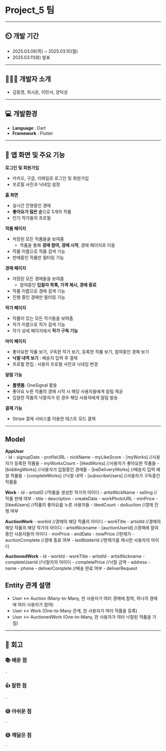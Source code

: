 # Project_5 팀
---

## ⏲️ 개발 기간 
- 2025.03.06(목) ~ 2025.03.10(월)
- 2025.03.11(화) 발표
---  
## 🧑‍🤝‍🧑 개발자 소개 
- 김동영, 최시온, 이민서, 양덕성
---
## 💻 개발환경
- **Language** : Dart
- **Framework** : Flutter

---
## 📌 앱 화면 및 주요 기능
**로그인 및 회원가입**
- 카카오, 구글, 이메일로 로그인 및 회원가입
- 프로필 사진과 닉네임 설정

**홈 화면**
- 실시간 진행중인 경매
- **좋아요가 많은 순**으로 5개의 작품
- 인기 작가들의 프로필
 
**작품 페이지**
- 저장된 모든 작품들을 보여줌
    - 작품을 통해 **경매 참여, 경매 시작**, 경매 페이지로 이동
- 작품 이름으로 작품 검색 기능
- 판매중인 작품만 필터링 기능
 
**경매 페이지**
- 저장된 모든 경매들을 보여줌
    - 참여중인 **입찰자 목록, 가격 제시, 경매 종료**
- 작품 이름으로 경매 검색 기능
- 진행 중인 경매만 필터링 기능

**작가 페이지**
- 작품이 있는 모든 작가들을 보여줌
- 작가 이름으로 작가 검색 기능
- 작가 상세 페이지에서 **작가 구독 기능**

**마이 페이지**
- 좋아요한 작품 보기, 구독한 작가 보기, 등록한 작품 보기, 참여중인 경매 보기
- **낙찰 내역 보기** : 배송지 입력 후 결제
- 프로필 편집 : 사용자 프로필 사진과 닉네임 변경

**알람 기능**
- **플랫폼**: OneSignal 활용
- 좋아요 누른 작품의 경매 시작 시 해당 사용자들에게 알림 제공
- 입찰한 작품의 낙찰자가 된 경우 해당 사용자에게 알림 발송

**결제 기능**
- Stripe 결제 서비스를 이용한 테스트 모드 결제
      
---
## Model

**AppUser**  
\- id
\- signupDate
\- profileURL
\- nickName
\- myLikeScore
\- [myWorks] //사용자가 등록한 작품들
\- myWorksCount
\- [likedWorks] //사용자가 좋아요한 작품들
\- [biddingWorks] //사용자가 입찰중인 경매들
\- [beDeliveryWorks] //배송지 입력 예정 작품들
\- [completeWorks] //낙찰 내역
\- [subscribeUsers] //사용자가 구독중인 작품들

**Work**
\- id
\- artistID //작품을 생성한 작가의 아이디
\- artistNickName
\- selling //작품 판매 여부
\- title
\- description
\- createDate
\- workPhotoURL
\- minPrice
\- [likedUsers] //작품의 좋아요를 누른 사용자들
\- likedCount
\- doAuction //경매 진행 여부

**AuctionWork**
\- workId //경매의 해당 작품의 아이디
\- workTitle
\- artistId //경매의 해당 작품의 해당 작가의 아이디
\- artistNickname
\- [auctionUserId] //경매에 참여중인 사용자들의 아이디
\- minPrice
\- endDate
\- nowPrice //현재가
\- auctionComplete //경매 종료 여부
\- lastBidderId //현재가를 제시한 사용자의 아이디

**AuctionedWork**
\- id
\- workId
\- workTitle
\- artistId
\- artistNickname
\- completeUserId //낙찰자의 아이디
\- completePrice //낙찰 금액
\- address
\- name
\- phone
\- deliverComplete //배송 완료 여부
\- deliverRequest

## Entity 관계 설명
* User ↔ Auction (Many-to-Many, 한 사용자가 여러 경매에 참여, 하나의 경매에 여러 사용자가 참여)
* User ↔ Work (One-to-Many 관계, 한 사용자가 여러 작품을 등록)
* User ↔ AuctionedWork (One-to-Many, 한 사용자가 여러 낙찰된 작품을 가짐)

---

## 👀 회고
### 📚 배운 점
    - 

### 👍 잘한 점
    - 

### 😅 아쉬운 점
    - 

### 😅 깨달은 점
    - 
